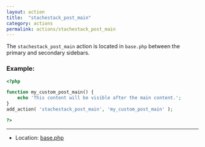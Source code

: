 ```yaml
---
layout: action
title:  "stachestack_post_main"
category: actions
permalink: actions/stachestack_post_main
---
```


The `stachestack_post_main` action is located in `base.php` between the primary and secondary sidebars.

### Example:

```php
<?php

function my_custom_post_main() {
	echo 'This content will be visible after the main content.';
}
add_action( 'stachestack_post_main', 'my_custom_post_main' );

?>
```

<hr>

* Location: [base.php](https://github.com/StacheStack/StacheStack/blob/master/base.php)